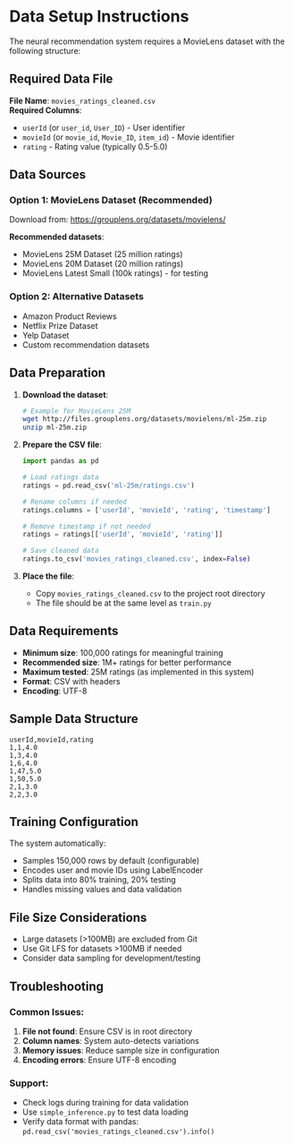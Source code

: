 # Data Setup Instructions

The neural recommendation system requires a MovieLens dataset with the following structure:

## Required Data File

**File Name**: `movies_ratings_cleaned.csv`  
**Required Columns**:
- `userId` (or `user_id`, `User_ID`) - User identifier
- `movieId` (or `movie_id`, `Movie_ID`, `item_id`) - Movie identifier  
- `rating` - Rating value (typically 0.5-5.0)

## Data Sources

### Option 1: MovieLens Dataset (Recommended)
Download from: https://grouplens.org/datasets/movielens/

**Recommended datasets**:
- MovieLens 25M Dataset (25 million ratings)
- MovieLens 20M Dataset (20 million ratings)
- MovieLens Latest Small (100k ratings) - for testing

### Option 2: Alternative Datasets
- Amazon Product Reviews
- Netflix Prize Dataset
- Yelp Dataset
- Custom recommendation datasets

## Data Preparation

1. **Download the dataset**:
   ```bash
   # Example for MovieLens 25M
   wget http://files.grouplens.org/datasets/movielens/ml-25m.zip
   unzip ml-25m.zip
   ```

2. **Prepare the CSV file**:
   ```python
   import pandas as pd
   
   # Load ratings data
   ratings = pd.read_csv('ml-25m/ratings.csv')
   
   # Rename columns if needed
   ratings.columns = ['userId', 'movieId', 'rating', 'timestamp']
   
   # Remove timestamp if not needed
   ratings = ratings[['userId', 'movieId', 'rating']]
   
   # Save cleaned data
   ratings.to_csv('movies_ratings_cleaned.csv', index=False)
   ```

3. **Place the file**:
   - Copy `movies_ratings_cleaned.csv` to the project root directory
   - The file should be at the same level as `train.py`

## Data Requirements

- **Minimum size**: 100,000 ratings for meaningful training
- **Recommended size**: 1M+ ratings for better performance
- **Maximum tested**: 25M ratings (as implemented in this system)
- **Format**: CSV with headers
- **Encoding**: UTF-8

## Sample Data Structure

```csv
userId,movieId,rating
1,1,4.0
1,3,4.0
1,6,4.0
1,47,5.0
1,50,5.0
2,1,3.0
2,2,3.0
```

## Training Configuration

The system automatically:
- Samples 150,000 rows by default (configurable)
- Encodes user and movie IDs using LabelEncoder
- Splits data into 80% training, 20% testing
- Handles missing values and data validation

## File Size Considerations

- Large datasets (>100MB) are excluded from Git
- Use Git LFS for datasets >100MB if needed
- Consider data sampling for development/testing

## Troubleshooting

### Common Issues:
1. **File not found**: Ensure CSV is in root directory
2. **Column names**: System auto-detects variations
3. **Memory issues**: Reduce sample size in configuration
4. **Encoding errors**: Ensure UTF-8 encoding

### Support:
- Check logs during training for data validation
- Use `simple_inference.py` to test data loading
- Verify data format with pandas: `pd.read_csv('movies_ratings_cleaned.csv').info()`